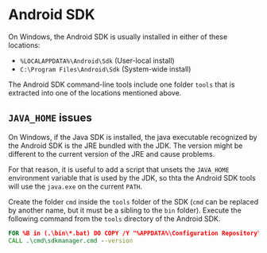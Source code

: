 # Android SDK

On Windows, the Android SDK is usually installed in either of these locations:

* `%LOCALAPPDATA%\Android\Sdk` (User-local install)
* `C:\Program Files\Android\Sdk` (System-wide install)

The Android SDK command-line tools include one folder `tools` that is extracted into one of the locations mentioned above.

## `JAVA_HOME` issues

On Windows, if the Java SDK is installed, the java executable recognized by the Android SDK is the JRE bundled with the JDK. The version might be different to the current version of the JRE and cause problems.

For that reason, it is useful to add a script that unsets the `JAVA_HOME` environment variable that is used by the JDK, so thta the Android SDK tools will use the `java.exe` on the current `PATH`.

Create the folder `cmd` inside the `tools` folder of the SDK (`cmd` can be replaced by another name, but it must be a sibling to the `bin` folder). Execute the following command from the `tools` directory of the Android SDK.

``` cmd
FOR %B in (.\bin\*.bat) DO COPY /Y "%APPDATA%\Configuration Repository\Android-Sdk\wrap-tool-without-java-home.cmd" ".\cmd\%~nB.cmd"
CALL .\cmd\sdkmanager.cmd --version
```
